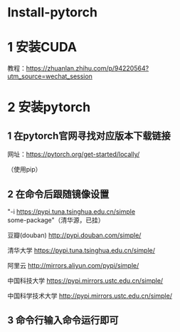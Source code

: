 # Install-pytorch

# 1 安装CUDA
教程：https://zhuanlan.zhihu.com/p/94220564?utm_source=wechat_session

# 2 安装pytorch

## 1 在pytorch官网寻找对应版本下载链接
网址：https://pytorch.org/get-started/locally/

（使用pip）

## 2 在命令后跟随镜像设置
"-i https://pypi.tuna.tsinghua.edu.cn/simple some-package"（清华源，已挂）

豆瓣(douban) http://pypi.douban.com/simple/

清华大学 https://pypi.tuna.tsinghua.edu.cn/simple/

阿里云 http://mirrors.aliyun.com/pypi/simple/

中国科技大学 https://pypi.mirrors.ustc.edu.cn/simple/

中国科学技术大学 http://pypi.mirrors.ustc.edu.cn/simple/

## 3 命令行输入命令运行即可
